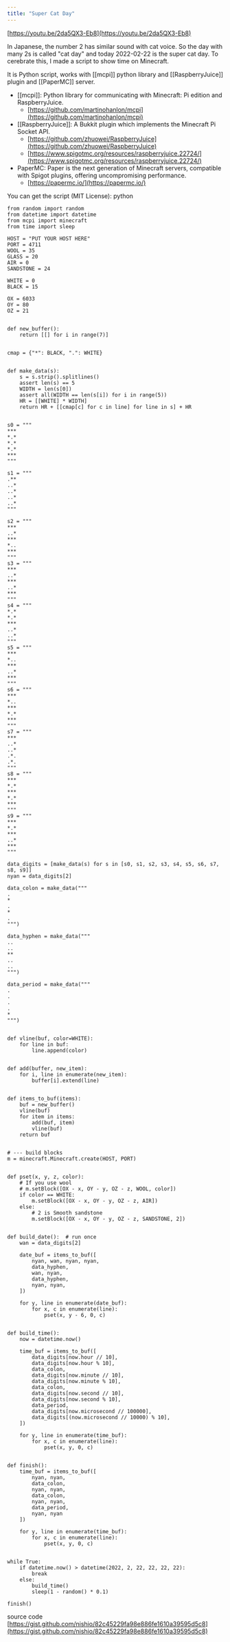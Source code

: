 ```yaml
---
title: "Super Cat Day"
---
```


[https://youtu.be/2da5QX3-Eb8](https://youtu.be/2da5QX3-Eb8)

In Japanese, the number 2 has similar sound with cat voice. So the day with many 2s is called "cat day" and today 2022-02-22 is the super cat day.
To cerebrate this, I made a script to show time on Minecraft.

It is Python script, works with [[mcpi]] python library and [[RaspberryJuice]] plugin and [[PaperMC]] server.
- [[mcpi]]: Python library for communicating with Minecraft: Pi edition and RaspberryJuice.
    - [https://github.com/martinohanlon/mcpi](https://github.com/martinohanlon/mcpi)
- [[RaspberryJuice]]: A Bukkit plugin which implements the Minecraft Pi Socket API.
    - [https://github.com/zhuowei/RaspberryJuice](https://github.com/zhuowei/RaspberryJuice)
    - [https://www.spigotmc.org/resources/raspberryjuice.22724/](https://www.spigotmc.org/resources/raspberryjuice.22724/)
- PaperMC: Paper is the next generation of Minecraft servers, compatible with Spigot plugins, offering uncompromising performance.
    - [https://papermc.io/](https://papermc.io/)

You can get the script (MIT License):
python

```
from random import random
from datetime import datetime
from mcpi import minecraft
from time import sleep

HOST = "PUT YOUR HOST HERE"
PORT = 4711
WOOL = 35
GLASS = 20
AIR = 0
SANDSTONE = 24

WHITE = 0
BLACK = 15

OX = 6033
OY = 80
OZ = 21


def new_buffer():
    return [[] for i in range(7)]


cmap = {"*": BLACK, ".": WHITE}


def make_data(s):
    s = s.strip().splitlines()
    assert len(s) == 5
    WIDTH = len(s[0])
    assert all(WIDTH == len(s[i]) for i in range(5))
    HR = [[WHITE] * WIDTH]
    return HR + [[cmap[c] for c in line] for line in s] + HR


s0 = """
***
*.*
*.*
*.*
***
"""

s1 = """
.**
..*
..*
..*
..*
"""

s2 = """
***
..*
***
*..
***
"""
s3 = """
***
..*
***
..*
***
"""
s4 = """
*.*
*.*
***
..*
..*
"""
s5 = """
***
*..
***
..*
***
"""
s6 = """
***
*..
***
*.*
***
"""
s7 = """
***
..*
..*
.*.
.*.
"""
s8 = """
***
*.*
***
*.*
***
"""
s9 = """
***
*.*
***
..*
***
"""

data_digits = [make_data(s) for s in [s0, s1, s2, s3, s4, s5, s6, s7, s8, s9]]
nyan = data_digits[2]

data_colon = make_data("""
.
*
.
*
.
""")

data_hyphen = make_data("""
..
..
**
..
..
""")

data_period = make_data("""
.
.
.
.
*
""")


def vline(buf, color=WHITE):
    for line in buf:
        line.append(color)


def add(buffer, new_item):
    for i, line in enumerate(new_item):
        buffer[i].extend(line)


def items_to_buf(items):
    buf = new_buffer()
    vline(buf)
    for item in items:
        add(buf, item)
        vline(buf)
    return buf


# --- build blocks
m = minecraft.Minecraft.create(HOST, PORT)


def pset(x, y, z, color):
    # If you use wool
    # m.setBlock([OX - x, OY - y, OZ - z, WOOL, color])
    if color == WHITE:
        m.setBlock([OX - x, OY - y, OZ - z, AIR])
    else:
        # 2 is Smooth sandstone
        m.setBlock([OX - x, OY - y, OZ - z, SANDSTONE, 2])


def build_date():  # run once
    wan = data_digits[2]

    date_buf = items_to_buf([
        nyan, wan, nyan, nyan,
        data_hyphen,
        wan, nyan,
        data_hyphen,
        nyan, nyan,
    ])

    for y, line in enumerate(date_buf):
        for x, c in enumerate(line):
            pset(x, y - 6, 0, c)


def build_time():
    now = datetime.now()

    time_buf = items_to_buf([
        data_digits[now.hour // 10],
        data_digits[now.hour % 10],
        data_colon,
        data_digits[now.minute // 10],
        data_digits[now.minute % 10],
        data_colon,
        data_digits[now.second // 10],
        data_digits[now.second % 10],
        data_period,
        data_digits[now.microsecond // 100000],
        data_digits[(now.microsecond // 10000) % 10],
    ])

    for y, line in enumerate(time_buf):
        for x, c in enumerate(line):
            pset(x, y, 0, c)


def finish():
    time_buf = items_to_buf([
        nyan, nyan,
        data_colon,
        nyan, nyan,
        data_colon,
        nyan, nyan,
        data_period,
        nyan, nyan
    ])

    for y, line in enumerate(time_buf):
        for x, c in enumerate(line):
            pset(x, y, 0, c)


while True:
    if datetime.now() > datetime(2022, 2, 22, 22, 22, 22):
        break
    else:
        build_time()
        sleep(1 - random() * 0.1)

finish()
```

source code [https://gist.github.com/nishio/82c45229fa98e886fe1610a39595d5c8](https://gist.github.com/nishio/82c45229fa98e886fe1610a39595d5c8)

